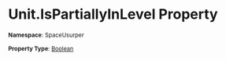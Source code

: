# Unit.IsPartiallyInLevel Property

<small>**Namespace**: SpaceUsurper</small>

<small>**Property Type**: [Boolean](https://docs.microsoft.com/en-us/dotnet/api/system.boolean?view=netframework-4.5)</small>

